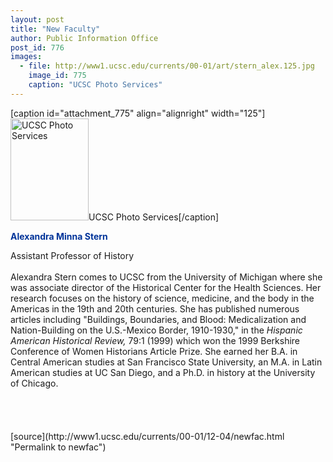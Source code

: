 ```yaml
---
layout: post
title: "New Faculty"
author: Public Information Office
post_id: 776
images:
  - file: http://www1.ucsc.edu/currents/00-01/art/stern_alex.125.jpg
    image_id: 775
    caption: "UCSC Photo Services"
---
```


[caption id="attachment_775" align="alignright" width="125"]<a href="http://localhost/mysite/wp-content/uploads/2000/12/stern_alex.125.jpg"><img class="size-full wp-image-775" src="http://localhost/mysite/wp-content/uploads/2000/12/stern_alex.125.jpg" alt="UCSC Photo Services" width="125" height="163" /></a>UCSC Photo Services[/caption]
<p>
  <font color="#003399"><b>Alexandra Minna Stern</b></font><br>
</p>Assistant Professor of History<br>
<br>
Alexandra Stern comes to UCSC from the University of Michigan where she was associate director of the Historical Center for the Health Sciences. Her research focuses on the history of science, medicine, and the body in the Americas in the 19th and 20th centuries. She has published numerous articles including "Buildings, Boundaries, and Blood: Medicalization and Nation-Building on the U.S.-Mexico Border, 1910-1930," in the <i>Hispanic American Historical Review,</i> 79:1 (1999) which won the 1999 Berkshire Conference of Women Historians Article Prize. She earned her B.A. in Central American studies at San Francisco State University, an M.A. in Latin American studies at UC San Diego, and a Ph.D. in history at the University of Chicago.<br>
<br>
<br>
<br>
<br>
[source](http://www1.ucsc.edu/currents/00-01/12-04/newfac.html "Permalink to newfac")
